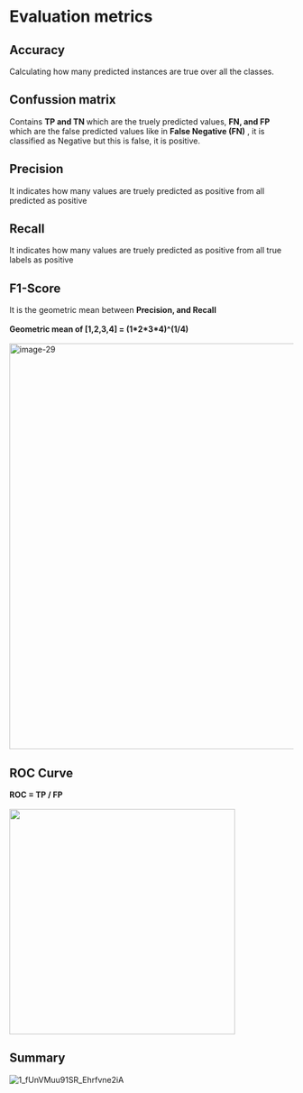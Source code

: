 # Evaluation metrics
<h2>Accuracy</h2>Calculating how many predicted instances are true over all the classes.
<h2>Confussion matrix</h2> 
Contains <b>TP and TN </b> which are the truely predicted values, <b>FN, and FP </b> which are the false predicted values like in <b>False Negative (FN)</b> , it is classified as Negative but this is false, it is positive.
<h2>Precision</h2>
It indicates how many values are truely predicted as positive from all predicted as positive
<h2>Recall</h2>
It indicates how many values are truely predicted as positive from all true labels as positive
<h2>F1-Score</h2>
It is the geometric mean between <b>Precision, and Recall</b><br><br>
<b>Geometric mean of [1,2,3,4] = (1*2*3*4)^(1/4)</b><br><br>
<img width="720" alt="image-29" src="https://github.com/KARAKOZA22/Metrics-/assets/96451039/ef4fab6c-6e3e-40dd-b270-46ebbc0edede">

<h2>ROC Curve</h2>
<b> ROC = TP / FP </b><br><br>
<img  height = "400"
src = "https://github.com/KARAKOZA22/Metrics-/assets/96451039/13546ff0-87e7-4eb8-a5bf-a9a972c3949e)" >


<h2>Summary</h2>

![1_fUnVMuu91SR_Ehrfvne2iA](https://github.com/KARAKOZA22/Metrics-/assets/96451039/ffb8b41d-75e0-4eea-92da-39c68d9166a8)

